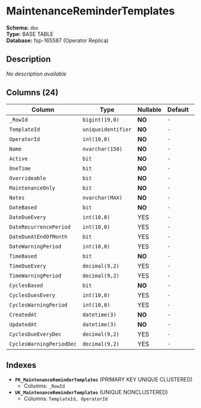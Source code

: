 # MaintenanceReminderTemplates

**Schema:** `dbo`  
**Type:** BASE TABLE  
**Database:** fsp-165587 (Operator Replica)

## Description

*No description available*

## Columns (24)

| Column | Type | Nullable | Default | Keys | Description |
|--------|------|----------|---------|------|-------------|
| `_RowId` | `bigint(19,0)` | **NO** | `-` | PK | - |
| `TemplateId` | `uniqueidentifier` | **NO** | `-` | - | - |
| `OperatorId` | `int(10,0)` | **NO** | `-` | - | - |
| `Name` | `nvarchar(150)` | **NO** | `-` | - | - |
| `Active` | `bit` | **NO** | `-` | - | - |
| `OneTime` | `bit` | **NO** | `-` | - | - |
| `Overrideable` | `bit` | **NO** | `-` | - | - |
| `MaintenanceOnly` | `bit` | **NO** | `-` | - | - |
| `Notes` | `nvarchar(MAX)` | **NO** | `-` | - | - |
| `DateBased` | `bit` | **NO** | `-` | - | - |
| `DateDueEvery` | `int(10,0)` | YES | `-` | - | - |
| `DateRecurrencePeriod` | `int(10,0)` | YES | `-` | - | - |
| `DateDueAtEndOfMonth` | `bit` | YES | `-` | - | - |
| `DateWarningPeriod` | `int(10,0)` | YES | `-` | - | - |
| `TimeBased` | `bit` | **NO** | `-` | - | - |
| `TimeDueEvery` | `decimal(9,2)` | YES | `-` | - | - |
| `TimeWarningPeriod` | `decimal(9,2)` | YES | `-` | - | - |
| `CyclesBased` | `bit` | **NO** | `-` | - | - |
| `CyclesDuesEvery` | `int(10,0)` | YES | `-` | - | - |
| `CyclesWarningPeriod` | `int(10,0)` | YES | `-` | - | - |
| `CreatedAt` | `datetime(3)` | **NO** | `-` | - | - |
| `UpdatedAt` | `datetime(3)` | **NO** | `-` | - | - |
| `CyclesDueEveryDec` | `decimal(9,2)` | YES | `-` | - | - |
| `CyclesWarningPeriodDec` | `decimal(9,2)` | YES | `-` | - | - |

## Indexes

- **`PK_MaintenanceReminderTemplates`** (PRIMARY KEY UNIQUE CLUSTERED)
  - Columns: `_RowId`
- **`UK_MaintenanceReminderTemplates`** (UNIQUE NONCLUSTERED)
  - Columns: `TemplateId, OperatorId`
